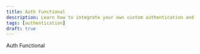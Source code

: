 ```yaml
---
title: Auth Functional
description: Learn how to integrate your own custom authentication and permissioning logic
tags: [authentication]
draft: true
---
```


Auth Functional
